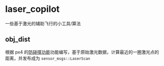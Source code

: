 # laser_copilot

一些基于激光的辅助飞行的小工具/算法

## obj_dist

根据 px4 的[防碰撞功能](https://github.com/mavlink/mavros/blob/3e1adc7ec10c8b7dd819b90e259d5cd521c46228/mavros_extras/src/plugins/obstacle_distance.cpp#L86)功能编写，基于原始激光数据，计算最近的一圈激光点的距离，并发布成为 `sensor_msgs::LaserScan`

